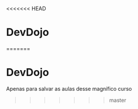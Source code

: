<<<<<<< HEAD
# DevDojo
=======
# DevDojo

Apenas para salvar as aulas desse 
magnífico curso
>>>>>>> master
